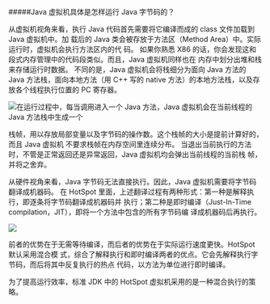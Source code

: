 #####Java 虚拟机具体是怎样运行 Java 字节码的？

从虚拟机视角来看，执行 Java 代码首先需要将它编译而成的 class 文件加载到 Java 虚拟机中。加
载后的 Java 类会被存放于方法区（Method Area）中。实际运行时，虚拟机会执行方法区内的代
码。
如果你熟悉 X86 的话，你会发现这和段式内存管理中的代码段类似。而且，Java 虚拟机同样也在
内存中划分出堆和栈来存储运行时数据。
不同的是，Java 虚拟机会将栈细分为面向 Java 方法的 Java 方法栈，面向本地方法（用 C++ 写的
native 方法）的本地方法栈，以及存放各个线程执行位置的 PC 寄存器。

![](https://github.com/hailin1994/learn/blob/master/jvm/jvm内存模型.png)在运行过程中，每当调用进入一个 Java 方法，Java 虚拟机会在当前线程的 Java 方法栈中生成一个

栈帧，用以存放局部变量以及字节码的操作数。这个栈帧的大小是提前计算好的，而且 Java 虚拟机
不要求栈帧在内存空间里连续分布。
当退出当前执行的方法时，不管是正常返回还是异常返回，Java 虚拟机均会弹出当前线程的当前栈
帧，并将之舍弃。

从硬件视角来看，Java 字节码无法直接执行。因此，Java 虚拟机需要将字节码翻译成机器码。
在 HotSpot 里面，上述翻译过程有两种形式：第一种是解释执行，即逐条将字节码翻译成机器码并
执行；第二种是即时编译（Just-In-Time compilation，JIT），即将一个方法中包含的所有字节码编
译成机器码后再执行。

![](https://github.com/hailin1994/learn/blob/master/jvm/jvm硬件模型.png)

前者的优势在于无需等待编译，而后者的优势在于实际运行速度更快。HotSpot 默认采用混合模
式，综合了解释执行和即时编译两者的优点。它会先解释执行字节码，而后将其中反复执行的热点
代码，以方法为单位进行即时编译。

为了提高运行效率，标准 JDK 中的 HotSpot 虚拟机采用的是一种混合执行的策略。